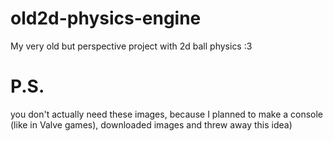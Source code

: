 # old2d-physics-engine
My very old but perspective project with 2d ball physics :3

# P.S.
you don't actually need these images, because I planned to make a console (like in Valve games), downloaded images and threw away this idea)
